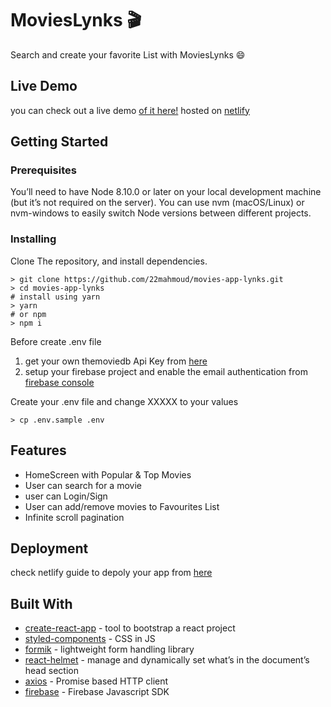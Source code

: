 # MoviesLynks 🎬

Search and create your favorite List with MoviesLynks 😄

## Live Demo

you can check out a live demo [of it here!](http://movies-lynks.netlify.com) hosted on [netlify](http://netlify.com)

## Getting Started

### Prerequisites

You’ll need to have Node 8.10.0 or later on your local development machine (but it’s not required on the server). You can use nvm (macOS/Linux) or nvm-windows to easily switch Node versions between different projects.

### Installing

Clone The repository, and install dependencies.

```
> git clone https://github.com/22mahmoud/movies-app-lynks.git
> cd movies-app-lynks
# install using yarn
> yarn
# or npm
> npm i
```

Before create .env file

1. get your own themoviedb Api Key from [here](https://developers.themoviedb.org/3)
2. setup your firebase project and enable the email authentication from [firebase console](https://console.firebase.google.com)

Create your .env file and change XXXXX to your values

```
> cp .env.sample .env
```

## Features

- HomeScreen with Popular & Top Movies
- User can search for a movie
- user can Login/Sign
- User can add/remove movies to Favourites List
- Infinite scroll pagination

## Deployment

check netlify guide to depoly your app from [here](https://www.netlify.com/blog/2016/09/29/a-step-by-step-guide-deploying-on-netlify/)

## Built With

- [create-react-app](https://github.com/facebook/create-react-app) - tool to bootstrap a react project
- [styled-components](https://github.com/styled-components/styled-components) - CSS in JS
- [formik](https://github.com/jaredpalmer/formik) - lightweight form handling library
- [react-helmet](https://github.com/nfl/react-helmet) - manage and dynamically set what’s in the document’s head section
- [axios](https://github.com/axios/axios) - Promise based HTTP client
- [firebase](https://github.com/firebase/firebase-js-sdk) - Firebase Javascript SDK
